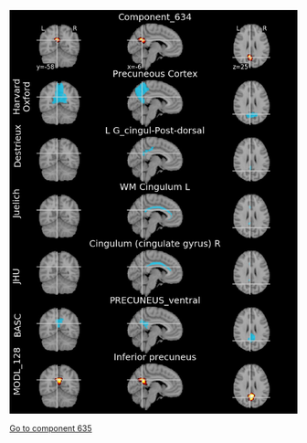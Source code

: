 


![634](preliminary/634.jpg "Component 634")

[Go to component 635](https://parietal-inria.github.io/MODL_atlas/1024/635 "Component 635")